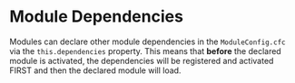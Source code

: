 # Module Dependencies

Modules can declare other module dependencies in the `ModuleConfig.cfc` via the `this.dependencies` property. This means that **before** the declared module is activated, the dependencies will be registered and activated FIRST and then the declared module will load.

